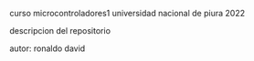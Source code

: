 curso microcontroladores1
universidad nacional de piura 2022

descripcion del repositorio 

autor: ronaldo david 
